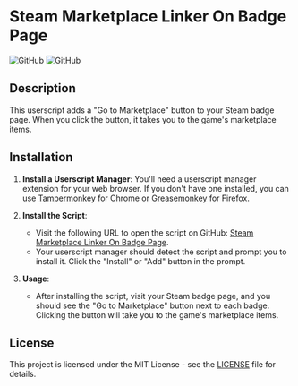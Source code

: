 # Steam Marketplace Linker On Badge Page

![GitHub](https://img.shields.io/badge/version-1.0-blue.svg)
![GitHub](https://img.shields.io/badge/license-MIT-green.svg)

## Description

This userscript adds a "Go to Marketplace" button to your Steam badge page. When you click the button, it takes you to the game's marketplace items.

## Installation

1. **Install a Userscript Manager**: You'll need a userscript manager extension for your web browser. If you don't have one installed, you can use [Tampermonkey](https://www.tampermonkey.net/) for Chrome or [Greasemonkey](https://www.greasespot.net/) for Firefox.

2. **Install the Script**:
   - Visit the following URL to open the script on GitHub: [Steam Marketplace Linker On Badge Page](https://github.com/R4r3s/Steam-Marketplace-Linker-For-Badge-Page/raw/main/steam-marketplace-linker.user.js).
   - Your userscript manager should detect the script and prompt you to install it. Click the "Install" or "Add" button in the prompt.

3. **Usage**:
   - After installing the script, visit your Steam badge page, and you should see the "Go to Marketplace" button next to each badge. Clicking the button will take you to the game's marketplace items.

## License

This project is licensed under the MIT License - see the [LICENSE](LICENSE) file for details.
